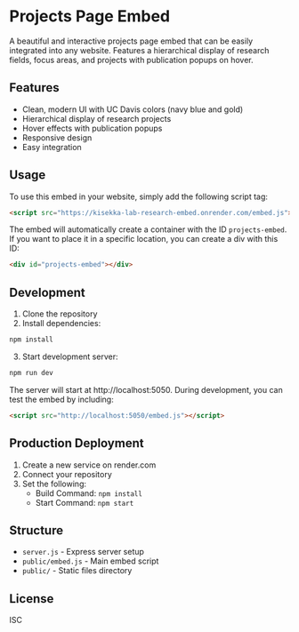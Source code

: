 # Projects Page Embed

A beautiful and interactive projects page embed that can be easily integrated into any website. Features a hierarchical display of research fields, focus areas, and projects with publication popups on hover.

## Features

- Clean, modern UI with UC Davis colors (navy blue and gold)
- Hierarchical display of research projects
- Hover effects with publication popups
- Responsive design
- Easy integration

## Usage

To use this embed in your website, simply add the following script tag:

```html
<script src="https://kisekka-lab-research-embed.onrender.com/embed.js"></script>
```

The embed will automatically create a container with the ID `projects-embed`. If you want to place it in a specific location, you can create a div with this ID:

```html
<div id="projects-embed"></div>
```

## Development

1. Clone the repository
2. Install dependencies:
```bash
npm install
```

3. Start development server:
```bash
npm run dev
```

The server will start at http://localhost:5050. During development, you can test the embed by including:
```html
<script src="http://localhost:5050/embed.js"></script>
```

## Production Deployment

1. Create a new service on render.com
2. Connect your repository
3. Set the following:
   - Build Command: `npm install`
   - Start Command: `npm start`

## Structure

- `server.js` - Express server setup
- `public/embed.js` - Main embed script
- `public/` - Static files directory

## License

ISC